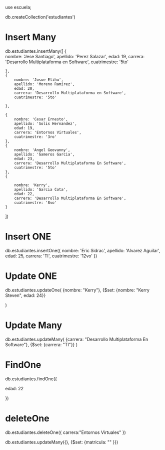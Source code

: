 use escuela;

db.createCollection('estudiantes')

# Insert Many

db.estudiantes.insertMany([
{  
 nombre: 'Jese Santiago',
apellido: 'Perez Salazar',
edad: 19,
carrera: 'Desarrollo Multiplataforma en Software',
cuatrimestre: '5to'

    },
    {
        nombre: 'Josue Elihu',
        apellido: 'Moreno Ramirez',
        edad: 20,
        carrera: 'Desarrollo Multiplataforma en Software',
        cuatrimestre: '5to'

    },

    {
        nombre: 'Cesar Ernesto',
        apellido: 'Solis Hernandez',
        edad: 19,
        carrera: 'Entornos Virtuales',
        cuatrimestre: '3ro'
    },
    {
        nombre: 'Angel Geovanny',
        apellido: 'Gameros Garcia',
        edad: 23,
        carrera: 'Desarrollo Multiplataforma En Software',
        cuatrimestre: '5to'
    },
    {

        nombre: 'Kerry',
        apellido: 'Garcia Cota',
        edad: 22,
        carrera: 'Desarrollo Multiplataforma En Software',
        cuatrimestre: '8vo'
    }

])

# Insert ONE

db.estudiantes.insertOne({
nombre: 'Eric Sidrac',
apellido: 'Alvarez Aguilar',
edad: 25,
carrera: 'TI',
cuatrimestre: '12vo'
})

# Update ONE

db.estudiantes.updateOne(
{nombre: "Kerry"},
{$set: {nombre: "Kerry Steven", edad: 24}}

)

# Update Many

db.estudiantes.updateMany(
{carrera: "Desarrollo Multiplataforma En Software"},
{$set: {carrera: "TI"}}
)

# FindOne

db.estudiantes.findOne({

edad: 22

})

# deleteOne

db.estudiantes.deleteOne({
carrera:"Entornos Virtuales"
})

db.estudiantes.updateMany({}, {$set: {matricula: "" }})
